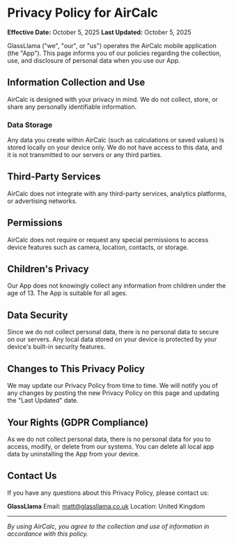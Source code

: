 # Privacy Policy for AirCalc

**Effective Date:** October 5, 2025
**Last Updated:** October 5, 2025

GlassLlama ("we", "our", or "us") operates the AirCalc mobile application (the "App"). This page informs you of our policies regarding the collection, use, and disclosure of personal data when you use our App.

## Information Collection and Use

AirCalc is designed with your privacy in mind. We do not collect, store, or share any personally identifiable information.

### Data Storage

Any data you create within AirCalc (such as calculations or saved values) is stored locally on your device only. We do not have access to this data, and it is not transmitted to our servers or any third parties.

## Third-Party Services

AirCalc does not integrate with any third-party services, analytics platforms, or advertising networks.

## Permissions

AirCalc does not require or request any special permissions to access device features such as camera, location, contacts, or storage.

## Children's Privacy

Our App does not knowingly collect any information from children under the age of 13. The App is suitable for all ages.

## Data Security

Since we do not collect personal data, there is no personal data to secure on our servers. Any local data stored on your device is protected by your device's built-in security features.

## Changes to This Privacy Policy

We may update our Privacy Policy from time to time. We will notify you of any changes by posting the new Privacy Policy on this page and updating the "Last Updated" date.

## Your Rights (GDPR Compliance)

As we do not collect personal data, there is no personal data for you to access, modify, or delete from our systems. You can delete all local app data by uninstalling the App from your device.

## Contact Us

If you have any questions about this Privacy Policy, please contact us:

**GlassLlama**
Email: matt@glassllama.co.uk
Location: United Kingdom

---

*By using AirCalc, you agree to the collection and use of information in accordance with this policy.*
